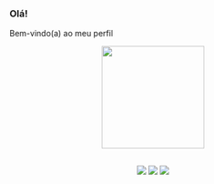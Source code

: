 ### Olá! 
Bem-vindo(a) ao meu perfil

<div align=center >
  <a href="https://github.com/JenifferBitancort">
  <img height="180em" src="https://github-readme-stats.vercel.app/api?username=JenifferBitancort&show_icons=true&theme=default&include_all_commits=true&count_private=true"/>
</div>
  </div>


  ##
 
<div align=center> 
  <a href="https://www.linkedin.com/in/jeniffer-karina-bitancort-256b8a186/" target="_blank"><img src="https://img.shields.io/badge/-LinkedIn-%230077B5?style=for-the-badge&logo=linkedin&logoColor=white" target="_blank"></a> 
  <a href = "mailto:jenifferbitancort@gmail.com"><img src="https://img.shields.io/badge/-Gmail-%23333?style=for-the-badge&logo=gmail&logoColor=white" target="_blank"></a>
  <a href="https://instagram.com/jeny_bitancort" target="_blank"><img src="https://img.shields.io/badge/-Instagram-%23E4405F?style=for-the-badge&logo=instagram&logoColor=white" target="_blank"></a>
</div>
